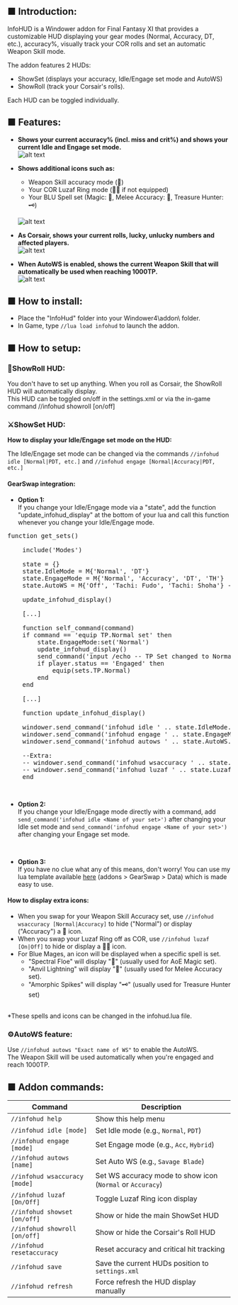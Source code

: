 ## ■ Introduction:

InfoHUD is a Windower addon for Final Fantasy XI that provides a customizable HUD displaying your gear modes (Normal, Accuracy, DT, etc.), accuracy%, visually track your COR rolls and set an automatic Weapon Skill mode.

The addon features 2 HUDs:
- ShowSet (displays your accuracy, Idle/Engage set mode and AutoWS)
- ShowRoll (track your Corsair's rolls).

Each HUD can be toggled individually.

## ■ Features:

- **Shows your current accuracy% (incl. miss and crit%) and shows your current Idle and Engage set mode.**
<br>![alt text](https://i.imgur.com/E2fxKq4.png)

- **Shows additional icons such as:**
    <ul>
    <li>Weapon Skill accuracy mode (🧿)</li>
    <li>Your COR Luzaf Ring mode (💍❌ if not equipped)</li>
    <li>Your BLU Spell set (Magic: 🔮, Melee Accuracy: 🧿, Treasure Hunter: 🗝️)</li>
    </ul>
    
  ![alt text](https://i.imgur.com/mymwaGZ.png)


- **As Corsair, shows your current rolls, lucky, unlucky numbers and affected players.**
  <br>![alt text](https://i.imgur.com/2AnAv1T.png)

- **When AutoWS is enabled, shows the current Weapon Skill that will automatically be used when reaching 1000TP.**
  <br>![alt text](https://i.imgur.com/wntplNH.png)

## ■ How to install:

- Place the "InfoHud" folder into your Windower4\addon\ folder.
- In Game, type `//lua load infohud` to launch the addon.

## ■ How to setup:

### **🎲ShowRoll HUD:**

You don't have to set up anything. When you roll as Corsair, the ShowRoll HUD will automatically display.
<br>This HUD can be toggled on/off in the settings.xml or via the in-game command //infohud showroll [on/off]

### **⚔️ShowSet HUD:**

**How to display your Idle/Engage set mode on the HUD:**

The Idle/Engage set mode can be changed via the commands `//infohud idle [Normal|PDT, etc.]` and `//infohud engage [Normal|Accuracy|PDT, etc.]`


#### **GearSwap integration:**

- **Option 1:**
  <br>If you change your Idle/Engage mode via a "state", add the function "update_infohud_display" at the bottom of your lua and call this function whenever you change your Idle/Engage mode.

<pre>function get_sets()
    
    include('Modes')

    state = {}
    state.IdleMode = M{'Normal', 'DT'}
    state.EngageMode = M{'Normal', 'Accuracy', 'DT', 'TH'}
    state.AutoWS = M{'Off', 'Tachi: Fudo', 'Tachi: Shoha'} -- Change the Weapon Skills you want to spam automatically when you reach 1000 TP.

    update_infohud_display()

    [...]
    
    function self_command(command)
    if command == 'equip TP.Normal set' then
        state.EngageMode:set('Normal')
        update_infohud_display()
        send_command('input /echo -- TP Set changed to Normal.')
        if player.status == 'Engaged' then
            equip(sets.TP.Normal)
        end
    end
    
    [...]
    
    function update_infohud_display()
    
    windower.send_command('infohud idle ' .. state.IdleMode.value)
    windower.send_command('infohud engage ' .. state.EngageMode.value)
    windower.send_command('infohud autows ' .. state.AutoWS.value)
    
    --Extra:
    -- windower.send_command('infohud wsaccuracy ' .. state.WSAccuracyMode.value)
    -- windower.send_command('infohud luzaf ' .. state.LuzafRing.value)
    end</pre>

<br>

- **Option 2:**
<br>If you change your Idle/Engage mode directly with a command, add `send_command('infohud idle <Name of your set>')` after changing your Idle set mode and `send_command('infohud engage <Name of your set>')` after changing your Engage set mode.

<br>

- **Option 3:**
<br>If you have no clue what any of this means, don't worry! You can use my lua template available [here](https://github.com/Noduko/FFXI-Dream-UI) (addons > GearSwap > Data) which is made easy to use.

#### **How to display extra icons:**

- When you swap for your Weapon Skill Accuracy set, use `//infohud wsaccuracy [Normal|Accuracy]` to hide ("Normal") or display ("Accuracy") a 🧿 icon.
- When you swap your Luzaf Ring off as COR, use `//infohud luzaf [On|Off]` to hide or display a 💍❌ icon.
- For Blue Mages, an icon will be displayed when a specific spell is set.
    - "Spectral Floe" will display "🔮" (usually used for AoE Magic set).
    - "Anvil Lightning" will display "🧿" (usually used for Melee Accuracy set).
    - "Amorphic Spikes" will display "🗝️" (usually used for Treasure Hunter set)

<br>*These spells and icons can be changed in the infohud.lua file.

### **⚙️AutoWS feature:**

Use `//infohud autows "Exact name of WS"` to enable the AutoWS.
<br>The Weapon Skill will be used automatically when you're engaged and reach 1000TP.

## ■ Addon commands:

| Command                            | Description                                                                |
|------------------------------------|----------------------------------------------------------------------------|
| `//infohud help`                   | Show this help menu                                                        |
| `//infohud idle [mode]`            | Set Idle mode (e.g., `Normal`, `PDT`)                                      |
| `//infohud engage [mode]`          | Set Engage mode (e.g., `Acc`, `Hybrid`)                                    |
| `//infohud autows [name]`          | Set Auto WS (e.g., `Savage Blade`)                                         |
| `//infohud wsaccuracy [mode]`      | Set WS accuracy mode to show icon (`Normal` or `Accuracy`)                |
| `//infohud luzaf [On/Off]`         | Toggle Luzaf Ring icon display                                             |
| `//infohud showset [on/off]`       | Show or hide the main ShowSet HUD                                          |
| `//infohud showroll [on/off]`      | Show or hide the Corsair's Roll HUD                                          |
| `//infohud resetaccuracy`          | Reset accuracy and critical hit tracking                                   |
| `//infohud save`                   | Save the current HUDs position to `settings.xml`                           |
| `//infohud refresh`                | Force refresh the HUD display manually                                     |
